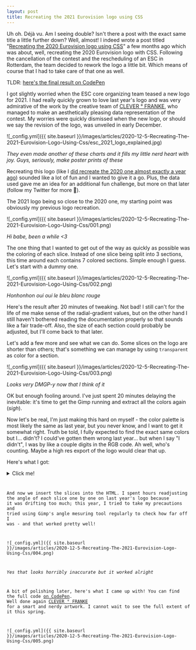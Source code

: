 ```yaml
---
layout: post
title: Recreating the 2021 Eurovision logo using CSS
---
```


Uh oh. <span class="tooltip-toggle" aria-label="Look at me being all fancy with my és and às. And wait until I tell you about clichés!" tabindex="0">Déjà vu</span>. Am I seeing double? Isn't there a post with the exact same title a little further down? Well, almost! I indeed wrote a post titled "[Recreating the 2020 Eurovision logo using CSS](../Recreating-The-2020-Eurovision-Logo-Using-Css/)" a few months ago which was about, well, recreating the 2020 Eurovision logo with CSS. Following the cancellation of the contest and the rescheduling of an ESC in Rotterdam, the team decided to rework the logo a little bit. Which means of course that I had to take care of that one as well.

<!--more-->

TLDR: [here's the final result on CodePen](https://codepen.io/CorentinDautreme/pen/MWjyjRv)

I got slightly worried when the ESC core organizing team teased a new logo for 2021. I had really quickly grown to love last year's logo and was very admirative of the work by the creative team of [CLEVER ° FRANKE](https://www.cleverfranke.com/work/eurovision), who managed to make an aesthetically pleasing data representation of the contest. My worries were quickly dismissed when the new logo, or should we say the revision of the logo, was unveiled in early December.

![_config.yml]({{ site.baseurl }}/images/articles/2020-12-5-Recreating-The-2021-Eurovision-Logo-Using-Css/esc_2021_logo_explained.jpg)

*They even made another of these charts and it fills my little nerd heart with joy. Guys, seriously, make poster prints of these*

Recreating this logo (like I [did recreate the 2020 one almost exactly a year ago](../Recreating-The-2020-Eurovision-Logo-Using-Css/)) sounded like a lot of fun and I wanted to give it a go. Plus, the data used gave me an idea for an additional fun challenge, but more on that later (follow my Twitter for more 👀).

The 2021 logo being so close to the 2020 one, my starting point was obviously my previous logo recreation.

![_config.yml]({{ site.baseurl }}/images/articles/2020-12-5-Recreating-The-2021-Eurovision-Logo-Using-Css/001.png)

*Hi babe, been a while <3*

The one thing that I wanted to get out of the way as quickly as possible was the coloring of each slice. Instead of one slice being split into 3 sections, this time around each contains 7 colored sections. Simple enough I guess. Let's start with a dummy one.

![_config.yml]({{ site.baseurl }}/images/articles/2020-12-5-Recreating-The-2021-Eurovision-Logo-Using-Css/002.png)

*Honhonhon oui oui le bleu blanc rouge*

Here's the result after 20 minutes of tweaking. Not bad! I still can't for the life of me make sense of the radial-gradient values, but on the other hand I still haven't bothered reading the documentation properly so that sounds like a fair trade-off. Also, the size of each section could probably be adjusted, <span class="tooltip-toggle" aria-label="Number #1 lie by software developers: we *never* go back to fix something we said we would later" tabindex="0">but I'll come back to that later</span>.

Let's add a few more and see what we can do. Some slices on the logo are shorter than others; that's something we can manage by using `transparent` as color for a section.

![_config.yml]({{ site.baseurl }}/images/articles/2020-12-5-Recreating-The-2021-Eurovision-Logo-Using-Css/003.png)

*Looks very DMGP-y now that I think of it*

OK but enough fooling around. I've just spent 20 minutes delaying the inevitable: it's time to get the Gimp running and extract all the colors again (*sigh*).

Now let's be real, I'm just making this hard on myself - the color palette is most likely the same as last year, but you never know, and I want to get it somewhat right. Truth be told, I fully expected to find the exact same colors but I... didn't? I could've gotten them wrong last year... but when I say "I didn't", I was by like a couple digits in the RGB code. Ah well, <span class="tooltip-toggle" aria-label="Me. I'm counting." tabindex="0">who's counting</span>. Maybe a high res export of the logo would clear that up.

Here's what I got:

<details>
    <summary>Click me!</summary>
    All slices (one by line), clock wise, colors are inner to outer.
    <pre class="highlight"><code>
    -- NL; 1
    fff
    fc0000

    -- NO; 4
    fc0000 fc0000 fc0000 fc0000
    0750c6 0750c6 0750c6 0750c6

    -- DK, SE, FI; 6
    fc0000 fc0000 fc0000 0750c6 0750c6 fff
    fff fff fff ffc832 ffc832 1ac0f8

    -- LV, EE; 6
    be0000 be0000 be0000 be0000 be0000 000
    fff fff fff fff fff 0850c6

    -- LT; 5
    ffc732 ffc732 ffc732 ffc732 ffc732
    01a95b 01a95b 01a95b 01a95b 01a95b

    -- DE, BY, RU; 7
    000 000 fc0000 fc0000 fc0000 fc0000 fff
    fc0000 fc0000 01a95b 01a95b 01a95b 01a95b fc0000

    -- PL, UA; 6
    fff fff fff fff fff 1ac0f8 1ac0f8
    fc0000 fc0000 fc0000 fc0000 ffc732 ffc732

    -- CZ, MD, GE, AZ; 7
    fff fff fff 1ac0f8 1ac0f8 fff 1ac0f8
    fc0000 fc0000 fc0000 fc0000 fc0000 fc0000 01a95b

    -- AT, RO, AM; 6
    fc0000 fc0000 fc0000 0750c6 0750c6 fc0000
    fff fff fff ffc732 ffc732 0750c6

    -- RS, BG, IL, AU; 7
    fff fff fff fff fff fff 0750c6
    0750c6 0750c6 0750c6 0750c6 01a95b 0750c6 0750c6

    -- SI, HR, MK, CY; 6
    fff fff fff fff fc0000 ff8c33
    fc0000 fc0000 fc0000 fc0000 ffc832 fff

    -- IT, AL, GR; 6
    fff fff fff fff fc0000 fff
    fc0000 fc0000 fc0000 fc0000 fc0000 0750c6

    -- CH, SM, MT; 6
    fc0000 fc0000 fff fff fff fff
    fff fff 1ac0f8 1ac0f8 fc0000 fc0000

    -- BE; 1
    ffc832
    fc0000

    -- ES, FR; 5
    fff fff fc0000 fc0000 fc0000
    fc0000 fc0000 ffc832 ffc832 ffc832

    -- PT; 6
    01a95b 01a95b 01a95b 01a95b 01a95b 01a95b
    fc0000 fc0000 fc0000 fc0000 fc0000 fc0000

    -- GB; 2
    0750c6 0750c6
    fc0000 fc0000

    -- IE; 3
    01a95b 01a95b 01a95b
    ff8c33 ff8c33 ff8c33

    -- IS; 7
    0850c6 0850c6 0850c6 0850c6 0850c6 0850c6 0850c6
    fff fff fff fff fff fff fff
    </code></pre>
</details>

And now we insert the slices into the HTML. I spent hours readjusting the angle of _each_ slice one by one on last year's logo because it was drifting too much; this year, I tried to take my precautions and tried using Gimp's angle mesuring tool regularly to check how far off I was - and that worked pretty well!

![_config.yml]({{ site.baseurl }}/images/articles/2020-12-5-Recreating-The-2021-Eurovision-Logo-Using-Css/004.png)

*Yes that looks horribly inaccurate but it worked alright*

A bit of polishing later, here's what I came up with! You can find the full code [on CodePen](https://codepen.io/CorentinDautreme/pen/MWjyjRv). Well done again [CLEVER ° FRANKE](https://www.cleverfranke.com/work/eurovision) for a smart and nerdy artwork. I cannot wait to see the full extent of it this spring.

![_config.yml]({{ site.baseurl }}/images/articles/2020-12-5-Recreating-The-2021-Eurovision-Logo-Using-Css/005.png)

